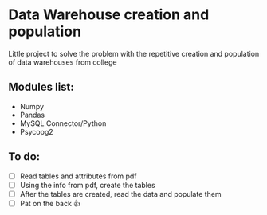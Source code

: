 # Data Warehouse creation and population

Little project to solve the problem with the repetitive creation and population of data warehouses from college

## Modules list:
- Numpy
- Pandas
- MySQL Connector/Python
- Psycopg2


## To do:
- [ ] Read tables and attributes from pdf
- [ ] Using the info from pdf, create the tables
- [ ] After the tables are created, read the data and populate them
- [ ] Pat on the back 👍